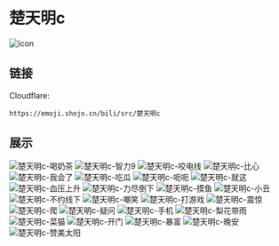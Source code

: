 # 楚天明c
![icon](https://emoji.shojo.cn/bili/src/楚天明c/icon.png)
## 链接
Cloudflare:
```
https://emoji.shojo.cn/bili/src/楚天明c
```
## 展示
![楚天明c-喝奶茶](https://emoji.shojo.cn/bili/src/楚天明c/楚天明c-喝奶茶.png)
![楚天明c-智力9](https://emoji.shojo.cn/bili/src/楚天明c/楚天明c-智力9.png)
![楚天明c-咬电线](https://emoji.shojo.cn/bili/src/楚天明c/楚天明c-咬电线.png)
![楚天明c-比心](https://emoji.shojo.cn/bili/src/楚天明c/楚天明c-比心.png)
![楚天明c-我会了](https://emoji.shojo.cn/bili/src/楚天明c/楚天明c-我会了.png)
![楚天明c-吃瓜](https://emoji.shojo.cn/bili/src/楚天明c/楚天明c-吃瓜.png)
![楚天明c-呃呃](https://emoji.shojo.cn/bili/src/楚天明c/楚天明c-呃呃.png)
![楚天明c-就这](https://emoji.shojo.cn/bili/src/楚天明c/楚天明c-就这.png)
![楚天明c-血压上升](https://emoji.shojo.cn/bili/src/楚天明c/楚天明c-血压上升.png)
![楚天明c-力尽倒下](https://emoji.shojo.cn/bili/src/楚天明c/楚天明c-力尽倒下.png)
![楚天明c-摸鱼](https://emoji.shojo.cn/bili/src/楚天明c/楚天明c-摸鱼.png)
![楚天明c-小丑](https://emoji.shojo.cn/bili/src/楚天明c/楚天明c-小丑.png)
![楚天明c-不约线下](https://emoji.shojo.cn/bili/src/楚天明c/楚天明c-不约线下.png)
![楚天明c-嘲笑](https://emoji.shojo.cn/bili/src/楚天明c/楚天明c-嘲笑.png)
![楚天明c-打游戏](https://emoji.shojo.cn/bili/src/楚天明c/楚天明c-打游戏.png)
![楚天明c-震惊](https://emoji.shojo.cn/bili/src/楚天明c/楚天明c-震惊.png)
![楚天明c-爬](https://emoji.shojo.cn/bili/src/楚天明c/楚天明c-爬.png)
![楚天明c-疑问](https://emoji.shojo.cn/bili/src/楚天明c/楚天明c-疑问.png)
![楚天明c-手机](https://emoji.shojo.cn/bili/src/楚天明c/楚天明c-手机.png)
![楚天明c-梨花带雨](https://emoji.shojo.cn/bili/src/楚天明c/楚天明c-梨花带雨.png)
![楚天明c-菜猫](https://emoji.shojo.cn/bili/src/楚天明c/楚天明c-菜猫.png)
![楚天明c-开门](https://emoji.shojo.cn/bili/src/楚天明c/楚天明c-开门.png)
![楚天明c-暴富](https://emoji.shojo.cn/bili/src/楚天明c/楚天明c-暴富.png)
![楚天明c-晚安](https://emoji.shojo.cn/bili/src/楚天明c/楚天明c-晚安.png)
![楚天明c-赞美太阳](https://emoji.shojo.cn/bili/src/楚天明c/楚天明c-赞美太阳.png)
